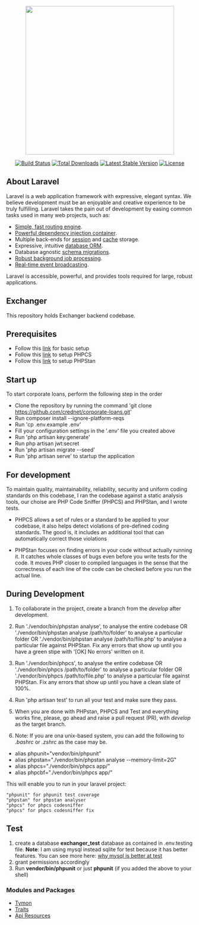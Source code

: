 <p align="center"><img src="https://res.cloudinary.com/dtfbvvkyp/image/upload/v1566331377/laravel-logolockup-cmyk-red.svg" width="400"></p>

<p align="center">
<a href="https://travis-ci.org/laravel/framework"><img src="https://travis-ci.org/laravel/framework.svg" alt="Build Status"></a>
<a href="https://packagist.org/packages/laravel/framework"><img src="https://poser.pugx.org/laravel/framework/d/total.svg" alt="Total Downloads"></a>
<a href="https://packagist.org/packages/laravel/framework"><img src="https://poser.pugx.org/laravel/framework/v/stable.svg" alt="Latest Stable Version"></a>
<a href="https://packagist.org/packages/laravel/framework"><img src="https://poser.pugx.org/laravel/framework/license.svg" alt="License"></a>
</p>

## About Laravel

Laravel is a web application framework with expressive, elegant syntax. We believe development must be an enjoyable and creative experience to be truly fulfilling. Laravel takes the pain out of development by easing common tasks used in many web projects, such as:

- [Simple, fast routing engine](https://laravel.com/docs/routing).
- [Powerful dependency injection container](https://laravel.com/docs/container).
- Multiple back-ends for [session](https://laravel.com/docs/session) and [cache](https://laravel.com/docs/cache) storage.
- Expressive, intuitive [database ORM](https://laravel.com/docs/eloquent).
- Database agnostic [schema migrations](https://laravel.com/docs/migrations).
- [Robust background job processing](https://laravel.com/docs/queues).
- [Real-time event broadcasting](https://laravel.com/docs/broadcasting).

Laravel is accessible, powerful, and provides tools required for large, robust applications.


## Exchanger

This repository holds Exchanger backend codebase.

## Prerequisites

- Follow this [link](https://laravel.com/docs/8.x/installation#server-requirements) for basic setup
- Follow this [link](https://medium.com/@setkyarwalar/setting-up-phpcs-on-laravel-908bccb82db) to setup PHPCS
- Follow this [link](https://github.com/nunomaduro/larastan) to setup PHPStan

## Start up

To start corporate loans, perform the following step in the order

- Clone the repository by running the command 'git clone https://github.com/crednet/corporate-loans.git'
- Run composer install --ignore-platform-reqs
- Run 'cp .env.example .env'
- Fill your configuration settings in the '.env' file you created above
- Run 'php artisan key:generate'
- Run php artisan jwt:secret
- Run 'php artisan migrate --seed'
- Run 'php artisan serve' to startup the application


## For development

To maintain quality, maintainability, reliability, security and uniform coding standards on this codebase, I ran the codebase against a static analysis tools, our choise are PHP Code Sniffer (PHPCS) and PHPStan, and I wrote tests.

- PHPCS  allows a set of rules or a standard to be applied to your codebase, it also helps detect violations of pre-defined coding standards. The good is, it includes an additional tool that can automatically correct those violations

- PHPStan focuses on finding errors in your code without actually running it. It catches whole classes of bugs even before you write tests for the code. It moves PHP closer to compiled languages in the sense that the correctness of each line of the code can be checked before you run the actual line.

## During Development

1. To collaborate in the project, create a branch from the *develop* after development.

2. Run './vendor/bin/phpstan analyse', to analyse the entire codebase OR './vendor/bin/phpstan analyse /path/to/folder' to analyse a particular folder OR './vendor/bin/phpstan analyse /path/to/file.php' to analyse a particular file  against PHPStan. Fix any errors that show up until you have a green stipe with '[OK] No errors' written on it.

3. Run './vendor/bin/phpcs', to analyse the entire codebase OR './vendor/bin/phpcs /path/to/folder' to analyse a particular folder OR './vendor/bin/phpcs /path/to/file.php' to analyse a particular file  against PHPStan. Fix any errors that show up until you have a clean slate of 100%.

4. Run 'php artisan test' to run all your test and make sure they pass.

5. When you are done with PHPstan, PHPCS and Test and everything works fine, please, go ahead and raise a pull request (PR), with *develop* as the target branch.

6. Note: If you are ona unix-based system, you can add the following to *.bashrc* or *.zshrc* as the case may be.

> 
* alias phpunit="vendor/bin/phpunit"
* alias phpstan="./vendor/bin/phpstan analyse --memory-limit=2G"
* alias phpcs="./vendor/bin/phpcs app/"
* alias phpcbf="./vendor/bin/phpcs app/"

This will enable you to run in your laravel project:
>
	"phpunit" for phpunit test coverage
	"phpstan" for phpstan analyser
	"phpcs" for phpcs codesniffer
	"phpcs" for phpcs codesniffer fix 



## Test
1. create a database **exchanger_test** database as contained in .env.testing file. **Note**: I am using mysql instead sqlite for test because it has better features. You can see more here: [why mysql is better at test](https://owenconti.com/posts/improve-performance-laravel-feature-tests-using-mysql-instead-of-sqlite-or-memory-databases/) 
2. grant permissions accordingly
3. Run **vendor/bin/phpunit** or just **phpunit** (if you added the above to your shell)


### Modules and Packages

- [Tymon](https://jwt-auth.readthedocs.io/en/docs/laravel-installation/)
- [Traits](https://www.php.net/manual/en/language.oop5.traits.php)
- [Api Resources](https://laravel.com/docs/7.x/eloquent-resources)